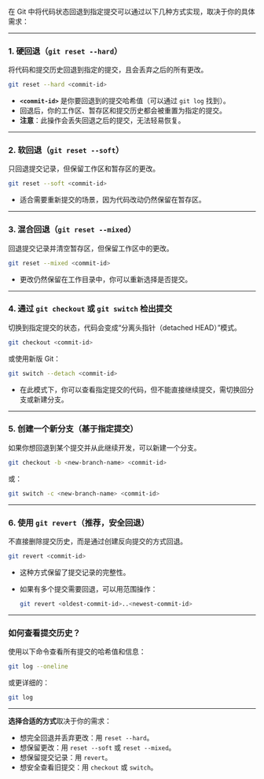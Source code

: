 在 Git 中将代码状态回退到指定提交可以通过以下几种方式实现，取决于你的具体需求：

---

### 1. **硬回退（`git reset --hard`）**

将代码和提交历史回退到指定的提交，且会丢弃之后的所有更改。

```bash
git reset --hard <commit-id>
```

- **`<commit-id>`** 是你要回退到的提交哈希值（可以通过 `git log` 找到）。
- 回退后，你的工作区、暂存区和提交历史都会被重置为指定的提交。
- **注意**：此操作会丢失回退之后的提交，无法轻易恢复。

---

### 2. **软回退（`git reset --soft`）**

只回退提交记录，但保留工作区和暂存区的更改。

```bash
git reset --soft <commit-id>
```

- 适合需要重新提交的场景，因为代码改动仍然保留在暂存区。

---

### 3. **混合回退（`git reset --mixed`）**

回退提交记录并清空暂存区，但保留工作区中的更改。

```bash
git reset --mixed <commit-id>
```

- 更改仍然保留在工作目录中，你可以重新选择是否提交。

---

### 4. **通过 `git checkout` 或 `git switch` 检出提交**

切换到指定提交的状态，代码会变成“分离头指针（detached HEAD）”模式。

```bash
git checkout <commit-id>
```

或使用新版 Git：

```bash
git switch --detach <commit-id>
```

- 在此模式下，你可以查看指定提交的代码，但不能直接继续提交，需切换回分支或新建分支。

---

### 5. **创建一个新分支（基于指定提交）**

如果你想回退到某个提交并从此继续开发，可以新建一个分支。

```bash
git checkout -b <new-branch-name> <commit-id>
```

或：

```bash
git switch -c <new-branch-name> <commit-id>
```

---

### 6. **使用 `git revert`（推荐，安全回退）**

不直接删除提交历史，而是通过创建反向提交的方式回退。

```bash
git revert <commit-id>
```

- 这种方式保留了提交记录的完整性。
- 如果有多个提交需要回退，可以用范围操作：
    
    ```bash
    git revert <oldest-commit-id>..<newest-commit-id>
    ```
    

---

### 如何查看提交历史？

使用以下命令查看所有提交的哈希值和信息：

```bash
git log --oneline
```

或更详细的：

```bash
git log
```

---

**选择合适的方式**取决于你的需求：

- 想完全回退并丢弃更改：用 `reset --hard`。
- 想保留更改：用 `reset --soft` 或 `reset --mixed`。
- 想保留提交记录：用 `revert`。
- 想安全查看旧提交：用 `checkout` 或 `switch`。